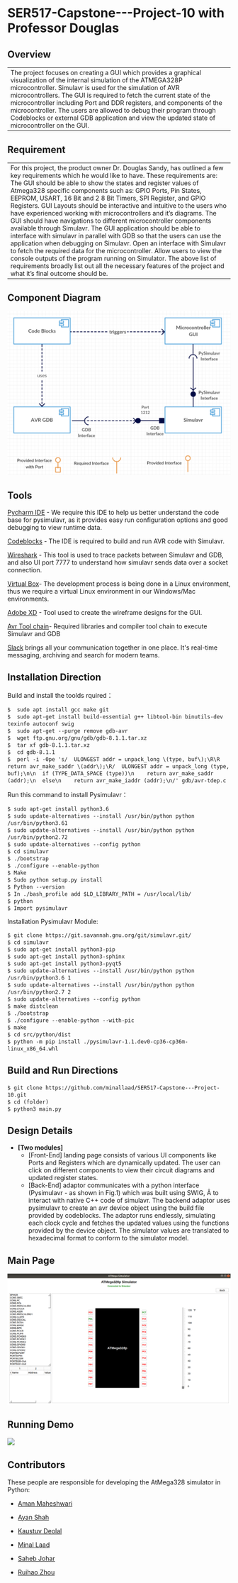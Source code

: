 # SER517-Capstone---Project-10 with Professor Douglas


## Overview
<table>
<tr>
<td>
The project focuses on creating a GUI which provides a graphical visualization of the internal simulation of the ATMEGA328P microcontroller.  Simulavr is used for the simulation of AVR microcontrollers. The GUI is required to fetch the current state of the microcontroller including Port and DDR registers, and components of the microcontroller. The users are allowed to debug their program through Codeblocks or external GDB application and view the updated state of microcontroller on the GUI.
</td>
</tr>
</table>

## Requirement
<table>
<tr>
<td>
For this project, the product owner Dr. Douglas Sandy, has outlined a few key requirements which he would like to have. These requirements are: The GUI should be able to show the states and register values of Atmega328 specific components such as: GPIO Ports, Pin States, EEPROM, USART, 16 Bit and 2 8 Bit Timers, SPI Register, and GPIO Registers. GUI Layouts should be interactive and intuitive to the users who have experienced working with microcontrollers and it’s diagrams. The GUI should have navigations to different microcontroller components available through Simulavr. The GUI application should be able to interface with simulavr in parallel with GDB so that the users can use the application when debugging on Simulavr. Open an interface with Simulavr to fetch the required data for the microcontroller. Allow users to view the console outputs of the program running on Simulator.
The above list of requirements broadly list out all the necessary features of the project and what it’s final outcome should be.
</td>
</tr>
</table>

## Component Diagram
<img src="/Resources/Images/Architecture_Diagram.png">

## Tools

[Pycharm IDE](https://www.jetbrains.com/pycharm/) - We require this IDE to help us better understand the code base for pysimulavr, as it provides easy run configuration options and good debugging to view runtime data.

[Codeblocks](http://www.codeblocks.org/) - The IDE is required to build and run AVR code with Simulavr.

[Wireshark](https://www.solarwinds.com/free-tools/response-time-viewer-for-wireshark?&CMP=KNC-TAD-GGL-SW_NA_X_PP_CPC_LD_EN_PRODE_DWA-FXNET-982238371~47089245085_g_c_wireshark-e~311972701385~~&ds_cid=71700000047472276&ds_agid=58700004762384593&network=g&device=c&keyword=Wireshark&matchtype=e&creative=311972701385&feeditemid=&gclid=CjwKCAjwqLblBRBYEiwAV3pCJsGS5VyzI4uZv9t4Gt0TOMUX1so0L0jhll_V9zJFfzZ2WghSH7CpdBoCQMYQAvD_BwE) - This tool is used to trace packets between Simulavr and GDB, and also UI port 7777 to understand how simulavr sends data over a socket connection.

[Virtual Box](https://www.virtualbox.org/)- The development process is being done in a Linux environment, thus we require a virtual Linux environment in our Windows/Mac environments.

[Adobe XD](https://www.adobe.com/products/xd.html?sdid=12B9F15S&mv=Search&ef_id=CjwKCAjwqLblBRBYEiwAV3pCJn7wWU_6f28aW9etyuLHvPFLTGp_FmIsOYplz3kMfpxrvo0BQs2yvRoCUboQAvD_BwE:G:s&s_kwcid=AL!3085!3!315233774112!e!!g!!adobe%20xd) - Tool used to create the wireframe designs for the GUI.

[Avr Tool chain](https://www.microchip.com/mplab/avr-support/avr-and-arm-toolchains-c-compilers)- Required libraries and compiler tool chain to execute Simulavr and GDB

[Slack](https://slack.com) brings all your communication together in one place. It's real-time messaging, archiving and search for modern teams.


## Installation Direction

Build and install the toolds rquired：

```
$  sudo apt install gcc make git
$  sudo apt-get install build-essential g++ libtool-bin binutils-dev texinfo autoconf swig
$  sudo apt-get --purge remove gdb-avr
$  wget ftp.gnu.org/gnu/gdb/gdb-8.1.1.tar.xz
$  tar xf gdb-8.1.1.tar.xz
$  cd gdb-8.1.1
$  perl -i -0pe 's/  ULONGEST addr = unpack_long \(type, buf\);\R\R  return avr_make_saddr \(addr\);\R/  ULONGEST addr = unpack_long (type, buf);\n\n  if (TYPE_DATA_SPACE (type))\n    return avr_make_saddr (addr);\n  else\n    return avr_make_iaddr (addr);\n/' gdb/avr-tdep.c
```

Run this command to install Pysimulavr：

```
$ sudo apt-get install python3.6
$ sudo update-alternatives --install /usr/bin/python python /usr/bin/python3.61
$ sudo update-alternatives --install /usr/bin/python python /usr/bin/python2.72
$ sudo update-alternatives --config python
$ cd simulavr
$ ./bootstrap
$ ./configure --enable-python
$ Make
$ Sudo python setup.py install
$ Python --version
$ In ./bash_profile add $LD_LIBRARY_PATH = /usr/local/lib/
$ python
$ Import pysimulavr
```

Installation Pysimulavr Module:

```
$ git clone https://git.savannah.gnu.org/git/simulavr.git/
$ cd simulavr
$ sudo apt-get install python3-pip
$ sudo apt-get install python3-sphinx
$ sudo apt-get install python3-pyqt5
$ sudo update-alternatives --install /usr/bin/python python /usr/bin/python3.6 1
$ sudo update-alternatives --install /usr/bin/python python /usr/bin/python2.7 2
$ sudo update-alternatives --config python
$ make distclean
$ ./bootstrap
$ ./configure --enable-python --with-pic
$ make
$ cd src/python/dist
$ python -m pip install ./pysimulavr-1.1.dev0-cp36-cp36m-linux_x86_64.whl
```

## Build and Run Directions

```
$ git clone https://github.com/minallaad/SER517-Capstone---Project-10.git
$ cd (folder)
$ python3 main.py
```
## Design Details
* **[Two modules]**
  * [Front-End] landing page consists of various UI components like Ports and Registers which are dynamically updated. The user can click on different components to view their circuit diagrams and updated register states. 
  * [Back-End] adaptor communicates with a python interface (Pysimulavr - as shown in Fig.1) which was built using SWIG, Â to interact with native C++ code of simulavr. The backend adaptor uses pysimulavr to create an avr device object using the build file provided by codeblocks. The adaptor runs endlessly, simulating each clock cycle and fetches the updated values using the functions provided by the device object. The simulator values are translated to hexadecimal format to conform to the simulator model.


## Main Page
<img src="/Resources/Images/MainPicturePage.png">

## Running Demo
[![](http://img.youtube.com/vi/5v_OvZfBDK4/0.jpg)](http://www.youtube.com/watch?v=5v_OvZfBDK4 "eepromUI")


## Contributors

These people are responsible for developing the AtMega328 simulator in Python:

- [Aman Maheshwari](https://github.com/aman25m)

- [Ayan Shah](https://github.com/arshah12)

- [Kaustuv Deolal](https://github.com/Vutsuak16)

- [Minal Laad](https://github.com/minallaad)

- [Saheb Johar](https://github.com/sahebjohar92)

- [Ruihao Zhou ](https://github.com/Parsons-Ray>)
